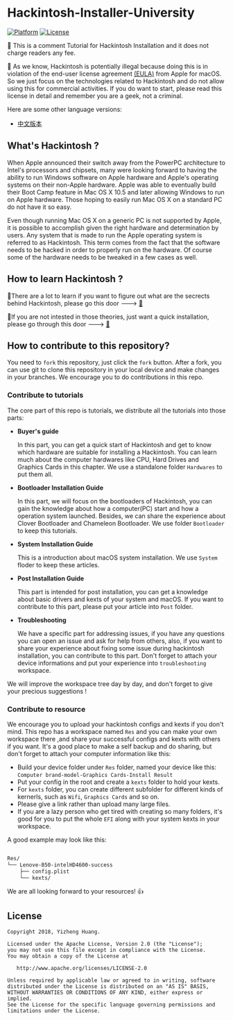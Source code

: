 


# Hackintosh-Installer-University
[![Platform](https://img.shields.io/badge/Platform-Markdown-bule.svg)](https://shields.io/)
[![License](https://img.shields.io/badge/license-Apache%202.0-blue.svg)](https://opensource.org/licenses/Apache-2.0)

:loudspeaker: This is a comment Tutorial for Hackintosh Installation and it does not charge readers any fee. 

:loudspeaker: As we know, Hackintosh is potentially illegal because doing this is in violation of the end-user license agreement [(EULA)](http://images.apple.com/legal/sla/docs/macosx107.pdf) from Apple for macOS. So we just focus on the technologies related to Hackintosh and do not allow using this for commercial activities. If you do want to start, please read this license in detail and remember you are a geek, not a criminal.

Here are some other language versions:
- [中文版本](README-CN.md)


## What's Hackintosh ?

When Apple announced their switch away from the PowerPC architecture to Intel's processors and chipsets, many were looking forward to having the ability to run Windows software on Apple hardware and Apple's operating systems on their non-Apple hardware. Apple was able to eventually build their Boot Camp feature in Mac OS X 10.5 and later allowing Windows to run on Apple hardware. Those hoping to easily run Mac OS X on a standard PC do not have it so easy.

Even though running Mac OS X on a generic PC is not supported by Apple, it is possible to accomplish given the right hardware and determination by users. Any system that is made to run the Apple operating system is referred to as Hackintosh. This term comes from the fact that the software needs to be hacked in order to properly run on the hardware. Of course some of the hardware needs to be tweaked in a few cases as well.

## How to learn Hackintosh ?

:bell:There are a lot to learn if you want to figure out what are the secrects behind Hackintosh, please go this door ---> [:door:](slow/slow.md)

:bell:If you are not intested in those theories, just want a quick installation, please go through this door ---> [:door:](quick/quick.md)


## How to contribute to this repository?

You need to `fork` this repository, just click the `fork` button.
After a fork, you can use git to clone this repository in your local device and make changes in your branches. We encourage you to do contributions in this repo.

### **Contribute to tutorials**
The core part of this repo is tutorials, we distribute all the tutorials into those parts:

- **Buyer's guide**

  In this part, you can get a quick start of Hackintosh and get to know which hardware are suitable for installing a Hackintosh. You can learn much about the computer hardwares like CPU, Hard Drives and Graphics Cards in this chapter. We use a standalone folder `Hardwares` to put them all.

- **Bootloader Installation Guide**

  In this part, we will focus on the bootloaders of Hackintosh, you can gain the knowledge about how a computer(PC) start and how a operation system launched. Besides, we can share the experience about Clover Bootloader and Chameleon Bootloader. We use folder `Bootloader` to keep this tutorials.

- **System Installation Guide**
  
  This is a introduction about macOS system installation. We use `System` floder to keep these articles.

- **Post Installation Guide**

  This part is intended for post installation, you can get a knowledge about basic drivers and kexts of your system and macOS. If you want to contribute to this part, please put your article into `Post` folder.

- **Troubleshooting**

  We have a specific part for addressing issues, if you have any questions you can open an issue and ask for help from others, also, if you want to share your experience about fixing some issue during hackintosh installation, you can contribute to this part. Don't forget to attach your device informations and put your experience into `troubleshooting` workspace.
  
We will improve the workspace tree day by day, and don't forget to give your precious suggestions !

### **Contribute to resource**
We encourage you to upload your hackintosh configs and kexts if you don't mind. This repo has a workspace named `Res` and you can make your own workspace there ,and share your successful configs and kexts with others if you want. It's a good place to make a self backup and do sharing, but don't forget to attach your computer information like this:

- Build your device folder under `Res` folder, named your device like this: `Computer brand-model-Graphics Cards-Install Result`
- Put your config in the root and create a `kexts` folder to hold your kexts.
- For `kexts` folder, you can create different subfolder for different kinds of kernerls, such as `Wifi`, `Graphics Cards` and so on.
- Please give a link rather than upload many large files.
- If you are a lazy person who get tired with creating so many folders, it's good for you to put the whole `EFI` along with your system kexts in your workspace.

A good example may look like this:

```bash

Res/
└── Lenove-B50-intelHD4600-success
    ├── config.plist
    └── kexts/

```
We are all looking forward to your resources! :+1:

## License
```
Copyright 2018, Yizheng Huang.

Licensed under the Apache License, Version 2.0 (the "License");
you may not use this file except in compliance with the License.
You may obtain a copy of the License at

   http://www.apache.org/licenses/LICENSE-2.0

Unless required by applicable law or agreed to in writing, software
distributed under the License is distributed on an "AS IS" BASIS,
WITHOUT WARRANTIES OR CONDITIONS OF ANY KIND, either express or implied.
See the License for the specific language governing permissions and
limitations under the License.
```
